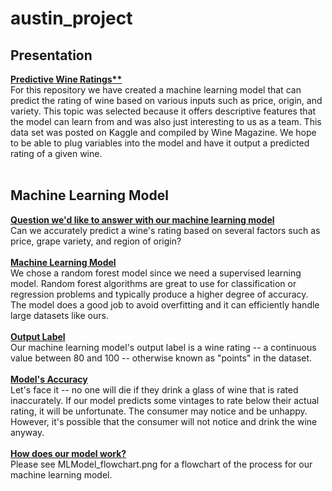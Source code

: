 # austin_project

## Presentation

<ins><b>Predictive Wine Ratings**</ins></b><br>
For this repository we have created a machine learning model that can predict the rating of wine based on various inputs such as price, origin, and variety. This topic was selected because it offers descriptive features that the model can learn from and was also just interesting to us as a team. This data set was posted on Kaggle and compiled by Wine Magazine. We hope to be able to plug variables into the model and have it output a predicted rating of a given wine.<br><br>

## Machine Learning Model

<ins>**Question we'd like to answer with our machine learning model**</ins><br>
Can we accurately predict a wine's rating based on several factors such as price, grape variety, and region of origin?<br><br>
<ins>**Machine Learning Model**</ins><br>
We chose a random forest model since we need a supervised learning model. Random forest algorithms are great to use for classification or regression problems and typically produce a higher degree of accuracy. The model does a good job to avoid overfitting and it can efficiently handle large datasets like ours.<br><br>
<ins>**Output Label**</ins><br>
Our machine learning model's output label is a wine rating -- a continuous value between 80 and 100 -- otherwise known as "points" in the dataset.<br><br> 
<ins>**Model's Accuracy**</ins><br>
Let's face it -- no one will die if they drink a glass of wine that is rated inaccurately. If our model predicts some vintages to rate below their actual rating, it will be unfortunate. The consumer may notice and be unhappy. However, it's possible that the consumer will not notice and drink the wine anyway.<br><br> 
<ins>**How does our model work?**</ins><br>
Please see MLModel_flowchart.png for a flowchart of the process for our machine learning model.<br><br>


